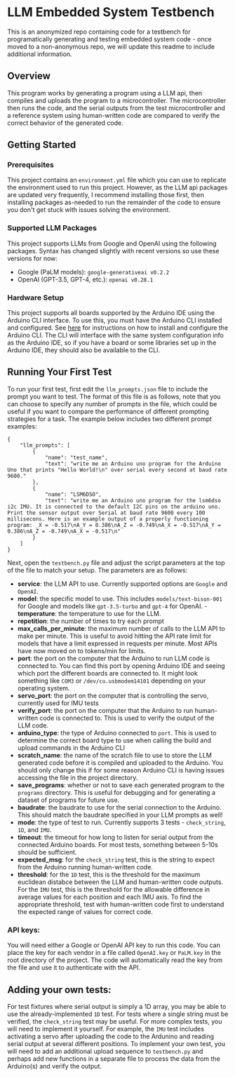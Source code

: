 # LLM Embedded System Testbench
This is an anonymized repo containing code for a testbench for programatically generating and testing embedded system code - once moved to a non-anonymous repo, we will update this readme to include additional information. 

## Overview
This program works by generating a program using a LLM api, then compiles and uploads the program to a microcontroller. The microcontroller then runs the code, and the serial outputs from the test microcontroller and a reference system using human-written code are compared to verify the correct behavior of the generated code. 

## Getting Started
### Prerequisites
This project contains an ``environment.yml`` file which you can use to replicate the environment used to run this project. However, as the LLM api packages are updated very frequently, I recommend installing those first, then installing packages as-needed to run the remainder of the code to ensure you don't get stuck with issues solving the environment. 
### Supported LLM Packages
This project supports LLMs from Google and OpenAI using the following packages. Syntax has changed slightly with recent versions so use these versions for now:
- Google (PaLM models): ``google-generativeai v0.2.2``
- OpenAI (GPT-3.5, GPT-4, etc.): ``openai v0.28.1``
### Hardware Setup
This project supports all boards supported by the Arduino IDE using the Arduino CLI interface. To use this, you must have the Arduino CLI installed and configured. See [here](https://arduino.github.io/arduino-cli/latest/installation/) for instructions on how to install and configure the Arduino CLI.
The CLI will interface with the same system configuration info as the Arduino IDE, so if you have a board or some libraries set up in the Arduino IDE, they should also be available to the CLI.

## Running Your First Test
To run your first test, first edit the ``llm_prompts.json`` file to include the prompt you want to test. The format of this file is as follows, note that you can choose to specify any number of prompts in the file, which could be useful if you want to compare the performance of different prompting strategies for a task. The example below includes two different prompt examples:
```
{
    "llm_prompts": [
        {
            "name": "test_name",
            "text": "write me an Arduino uno program for the Arduino Uno that prints "Hello World!\n" over serial every second at baud rate 9600."
        },
        {
            "name": "LSM6DSO",
            "text": "write me an Arduino uno program for the lsm6dso i2c IMU. It is connected to the default I2C pins on the arduino uno. Print the sensor output over Serial at baud rate 9600 every 100 millisecons. Here is an example output of a properly functioning program: _X = -0.517\nA_Y = 0.386\nA_Z = -0.749\nA_X = -0.517\nA_Y = 0.386\nA_Z = -0.749\nA_X = -0.517\n"
        }
    ]
}
```
Next, open the ``testbench.py`` file and adjust the script parameters at the top of the file to match your setup. The parameters are as follows:
- __service__: the LLM API to use. Currently supported options are ``Google`` and ``OpenAI``. 
- __model__: the specific model to use. This includes ``models/text-bison-001`` for Google and models like ``gpt-3.5-turbo`` and ``gpt-4`` for OpenAI. 
-__temperature__: the temperature to use for the LLM. 
- __repetition__: the number of times to try each prompt
- __max_calls_per_minute__: the maximum number of calls to the LLM API to make per minute. This is useful to avoid hitting the API rate limit for models that have a limit expressed in requests per minute. Most APIs have now moved on to tokens/min for limits. 
- __port__: the port on the computer that the Arduino to run LLM code is connected to. You can find this port by opening Arduino IDE and seeing which port the different boards are connected to. It might look something like ``COM3`` or ``/dev/cu.usbmodem14101`` depending on your operating system.
- __servo_port__: the port on the computer that is controlling the servo, currently used for IMU tests
- __verify_port__: the port on the computer that the Arduino to run human-written code is connected to. This is used to verify the output of the LLM code.
- __arduino_type__: the type of Arduino connected to ``port``. This is used to determine the correct board type to use when calling the build and upload commands in the Arduino CLI
- __scratch_name__: the name of the scratch file to use to store the LLM generated code before it is compiled and uploaded to the Arduino. You should only change this if for some reason Arduino CLI is having issues accessing the file in the project directory. 
- __save_programs__: whether or not to save each generated program to the ``programs`` directory. This is useful for debugging and for generating a dataset of programs for future use.
- __baudrate__: the baudrate to use for the serial connection to the Arduino. This should match the baudrate specified in your LLM prompts as well!
- __mode__: the type of test to run. Currently supports 3 tests - ``check_string``, ``1D``, and ``IMU``.
- __timeout__: the timeout for how long to listen for serial output from the connected Arduino boards. For most tests, something between 5-10s should be sufficient. 
- __expected_msg__: for the ``check_string`` test, this is the string to expect from the Arduino running human-written code. 
- __threshold__: for the ``1D`` test, this is the threshold for the maximum euclidean distabce between the LLM and human-written code outputs. For the ``IMU`` test, this is the threshold for the allowable difference in average values for each position and each IMU axis. To find the appropriate threshold, test with human-written code first to understand the expected range of values for correct code. 

### API keys:
You will need either a Google or OpenAI API key to run this code. You can place the key for each vendor in a file called ``OpenAI.key`` or ``PaLM.key`` in the root directory of the project. The code will automatically read the key from the file and use it to authenticate with the API.

## Adding your own tests: 
For test fixtures where serial output is simply a 1D array, you may be able to use the already-implemented ``1D`` test. For tests where a single string must be verified, the ``check_string`` test may be useful. For more complex tests, you will need to implement it yourself. For example, the ``IMU`` test includes activating a servo after uploading the code to the Ardunino and reading serial output at several different positions. To implement your own test, you will need to add an additional upload sequence to ``testbench.py`` and perhaps add new functions in a separate file to process the data from the Arduino(s) and verify the output. 
